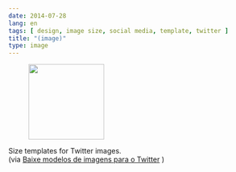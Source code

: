 ```yaml
---
date: 2014-07-28
lang: en
tags: [ design, image size, social media, template, twitter ]
title: "(image)"
type: image
---
```


<figure>
<a
href="https://hugo.ferreira.cc/size-templates-for-twitter-images-via-baixe/attachment/102/"
rel="attachment"><img
src="/wp-content/uploads/2014/07/tumblr_n9g24tteaa1qz82meo1_1280-150x150.jpg"
width="150" height="150" /></a></figure>

Size templates for Twitter images.\
(via [Baixe modelos de imagens para o
Twitter](http://comunicadores.info/2014/05/27/modelos-de-imagens-para-o-twitter/)
)

